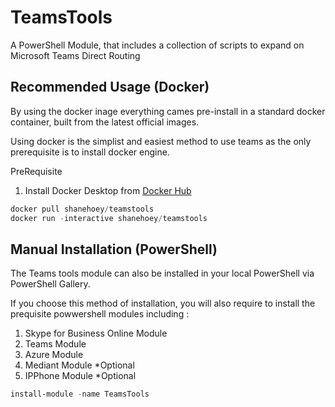 # TeamsTools
A PowerShell Module, that includes a collection of scripts to expand on Microsoft Teams Direct Routing

## Recommended Usage (Docker)
By using the docker inage everything cames pre-install in a standard docker container, built from the latest official images.  

Using docker is the simplist and easiest method to use teams as the only prerequisite is to install docker engine. 

PreRequisite
1) Install Docker Desktop from [Docker Hub](https://hub.docker.com/search?q=&type=edition&offering=community&sort=updated_at&order=desc)

```powershell 
docker pull shanehoey/teamstools
docker run -interactive shanehoey/teamstools
```

## Manual Installation (PowerShell)

The Teams tools module can also be installed in your local PowerShell via PowerShell Gallery. 

If you choose this method of installation, you will also require to install the prequisite powwershell modules including :

1) Skype for Business Online Module 
2) Teams Module 
3) Azure Module 
4) Mediant Module *Optional
5) IPPhone Module *Optional


```powershell
install-module -name TeamsTools
```


